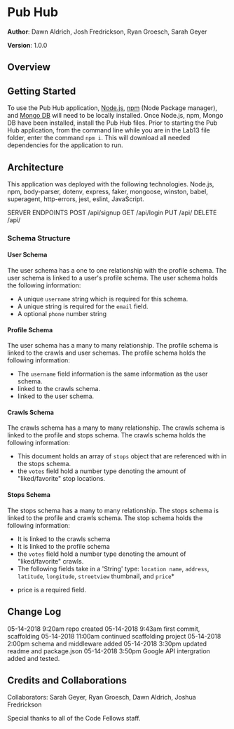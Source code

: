 # Pub Hub

**Author**: Dawn Aldrich, Josh Fredrickson, Ryan Groesch, Sarah Geyer

**Version**: 1.0.0 

## Overview


## Getting Started
To use the Pub Hub application, [Node.js](https://nodejs.org/en/), [npm](https://www.npmjs.com/) 
(Node Package manager), and [Mongo DB](https://docs.mongodb.com/manual/installation/)  will need
 to be locally installed.  Once Node.js, npm, Mongo DB have been installed, install the Pub Hub 
 files. Prior to starting the Pub Hub application, from the command line while you are in the Lab13 
 file folder, enter the command `npm i`.  This will download all needed dependencies for the 
 application to run.     


## Architecture
This application was deployed with the following technologies.
Node.js, npm, body-parser, dotenv, express, faker, mongoose, winston, babel, superagent, 
http-errors, jest, eslint, JavaScript.
    
SERVER ENDPOINTS 
POST /api/signup
GET /api/login
PUT /api/
DELETE /api/


### Schema Structure


#### User Schema
The user schema has a one to one relationship with the profile schema.  The user schema is linked
 to a user's profile schema. The user schema holds the following information: 
- A unique `username` string which is required for this schema.
- A unique string is required for the `email` field.
- A optional `phone` number string

#### Profile Schema
The user schema has a many to many relationship.  The profile schema is linked to the crawls and 
user schemas. The profile schema holds the following information: 
- The `username` field information is the same information as the user schema.
- linked to the crawls schema.
- linked to the user schema.

#### Crawls Schema
The crawls schema has a many to many relationship.  The crawls schema is linked to the profile and 
stops schema. The crawls schema holds the following information: 
- This document holds an array of `stops` object that are referenced with in the stops schema.
- the `votes` field hold a number type denoting the amount of "liked/favorite" stop locations. 

#### Stops Schema
The stops schema has a many to many relationship.  The stops schema is linked to the profile and 
crawls schema. The stop schema holds the following information: 
- It is linked to the crawls schema
- It is linked to the profile schema
- the `votes` field hold a number type denoting the amount of "liked/favorite" crawls. 
- The following fields take in a 'String' type: `location name`, `address`, `latitude`, `longitude`, 
`streetview` thumbnail, and `price`* 
* price is a required field. 

## Change Log
05-14-2018  9:20am  repo created 
05-14-2018  9:43am  first commit, scaffolding
05-14-2018 11:00am  continued scaffolding project
05-14-2018  2:00pm  schema and middleware added
05-14-2018  3:30pm  updated readme and package.json
05-14-2018  3:50pm  Google API intergration added and tested.

 

## Credits and Collaborations

Collaborators: Sarah Geyer, Ryan Groesch, Dawn Aldrich, Joshua Fredrickson

Special thanks to all of the Code Fellows staff.

